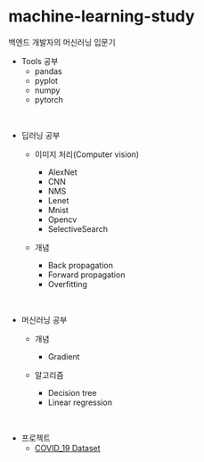 # machine-learning-study
백엔드 개발자의 머신러닝 입문기


- Tools 공부
  - pandas
  - pyplot
  - numpy
  - pytorch

<br>

- 딥러닝 공부
  - 이미지 처리(Computer vision)
    - AlexNet
    - CNN
    - NMS
    - Lenet
    - Mnist
    - Opencv
    - SelectiveSearch
  
  - 개념
    - Back propagation
    - Forward propagation
    - Overfitting
  
<br>

- 머신러닝 공부
  - 개념
    - Gradient
  
  - 알고리즘
    - Decision tree
    - Linear regression
    
<br>
  
- 프로젝트
  - [COVID_19 Dataset](https://www.kaggle.com/datasets/meirnizri/covid19-dataset/code)
  
  
  
<br>
